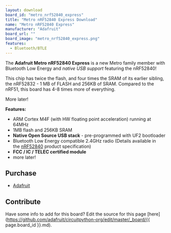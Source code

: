 ```yaml
---
layout: download
board_id: "metro_nrf52840_express"
title: "Metro nRF52840 Express Download"
name: "Metro nRF52840 Express"
manufacturer: "Adafruit"
board_url: ""
board_image: "metro_nrf52840_express.png"
features:
  - Bluetooth/BTLE
---
```


The **Adafruit Metro nRF52840 Express** is a new Metro family member with Bluetooth Low Energy and _native USB support_ featuring the nRF52840! 

This chip has twice the flash, and four times the SRAM of its earlier sibling, the nRF52832 - 1 MB of FLASH and 256KB of SRAM. Compared to the nRF51, this board has 4-8 times more of everything.

More later!

**Features:**

*   ARM Cortex M4F (with HW floating point acceleration) running at 64MHz
*   1MB flash and 256KB SRAM
*   **Native Open Source USB stack** - pre-programmed with UF2 bootloader
*   Bluetooth Low Energy compatible 2.4GHz radio (Details available in the [nRF52840](https://www.nordicsemi.com/Products/Low-power-short-range-wireless/nRF52840) product specification)
*   **FCC / IC / TELEC certified module**
*   more later!

## Purchase
* [Adafruit](https://www.adafruit.com/)

## Contribute

Have some info to add for this board? Edit the source for this page [here](https://github.com/adafruit/circuitpython-org/edit/master/_board/{{ page.board_id }}.md).
